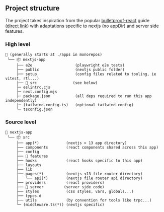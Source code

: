 ## Project structure

The project takes inspiration from the popular [bulletproof-react](https://github.com/alan2207/bulletproof-react) guide
([direct link](https://github.com/alan2207/bulletproof-react/blob/master/docs/project-structure.md)) with adaptations
specific to nextjs (no appDir) and server side features.

### High level

```
🌳 (generally starts at ./apps in monorepos)
 └── 📦 nextjs-app
     ├── e2e                   (playwright e2e tests)
     ├── public                (nextjs public folder)
     ├── setup                 (config files related to tooling, ie vitest, rtl...)
     ├── 🍂 src                (see below)
     ├─ eslintrc.cjs
     ├─ next.config.mjs
     ├─ package.json           (all deps required to run this app independently)
     ├─ (tailwind.config.ts)   (optional tailwind config)
     └─ tsconfig.json
```

### Source level

```
🌳 nextjs-app
 └── 📦 src
     ├── app(*)            (nextjs > 13 app directory)
     ├── components        (react components shared across this app)
     ├── config
     ├── 🍂 features
     ├── hooks             (react hooks specific to this app)
     ├── layouts
     ├── lib
     ├── pages(*)          (nextjs <13 file router directory)
     │   └── api(*)        (nextjs file router api directory)
     ├── providers         (react providers)
     ├── 🍂 server         (server side code)
     ├── styles            (css styles, vars, globals...)
     ├── types.d
     ├── utils             (by convention for tools like trpc...)
     └─ (middleware.ts(*)) (nextjs specific)
```
